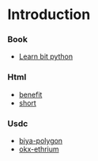 <!-- The (first) h1 will be used as the <title> of the HTML page -->
# Introduction
<!-- a short summary. -->
### Book
- [Learn bit python](https://www.amazon.com/Learn-Bit-Python-ma-sara-ebook/dp/B0DRDG3M3S/ref=sr_1_1?crid=19BQIZHBZW98X&dib=eyJ2IjoiMSJ9.MAZAe85stfhyjazEPzky1VJC4LC3V5q7m9Q14vxrm_ebOuJokCNl67FAlHxAFl-mqJCvICMWC3-gNownUIGTqAV3nDVxW-6_r3zPk1DaPfYXppBktu_vEWGXl1OJYIhzU5x2x5XqnajK7yK0r0o9PdKrvv6MR0unr3jQCLt8KYktnAehDCBB-Pfzgi3d8TolNHIudXQ6h-ql8SZtheJxAQhFVdhXoPkQW5cR3UnkB6w.EE0DQGLHsln07dHuZESjL-kfE-zVDG8AkHzP1a0EJwM&dib_tag=se&keywords=learn+bit+python&qid=1738650950&s=digital-text&sprefix=learn+bit+pytho%2Cdigital-text%2C419&sr=1-1)

### Html
- [benefit](html/tsla_benefit.html) 
- [short](html/baba_short.html)


<!-- contact and transfer -->
### Usdc
- [biya-polygon](0x593d5fAF6F01C7Fd3d0FD09DA1b79cABaC80Ed92)
- [okx-ethrium](0x5e5963dbbea40339ea8c795e638f059e27410b6c)
